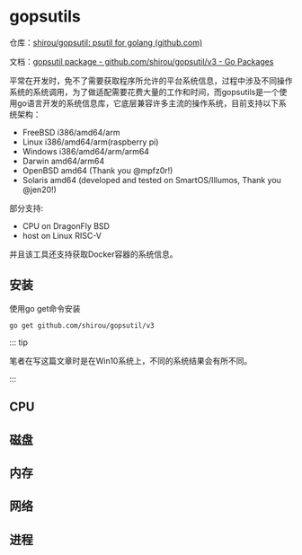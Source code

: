 # gopsutils

仓库：[shirou/gopsutil: psutil for golang (github.com)](https://github.com/shirou/gopsutil)

文档：[gopsutil package - github.com/shirou/gopsutil/v3 - Go Packages](https://pkg.go.dev/github.com/shirou/gopsutil/v3)



平常在开发时，免不了需要获取程序所允许的平台系统信息，过程中涉及不同操作系统的系统调用，为了做适配需要花费大量的工作和时间，而gopsutils是一个使用go语言开发的系统信息库，它底层兼容许多主流的操作系统，目前支持以下系统架构：

- FreeBSD i386/amd64/arm
- Linux i386/amd64/arm(raspberry pi)
- Windows i386/amd64/arm/arm64
- Darwin amd64/arm64
- OpenBSD amd64 (Thank you @mpfz0r!)
- Solaris amd64 (developed and tested on SmartOS/Illumos, Thank you @jen20!)

部分支持:

- CPU on DragonFly BSD
- host on Linux RISC-V 

并且该工具还支持获取Docker容器的系统信息。



## 安装

使用go get命令安装

```
go get github.com/shirou/gopsutil/v3
```



::: tip

笔者在写这篇文章时是在Win10系统上，不同的系统结果会有所不同。

:::

## CPU

## 磁盘

## 内存

## 网络

## 进程